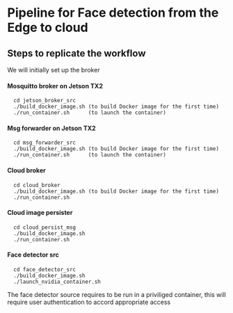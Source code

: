 # Pipeline for Face detection from the Edge to cloud

## Steps to replicate the workflow
   We will initially set up the broker

#### Mosquitto broker on Jetson TX2

```
  cd jetson_broker_src
  ./build_docker_image.sh (to build Docker image for the first time)
  ./run_container.sh      (to launch the container)
```

#### Msg forwarder on Jetson TX2

```
  cd msg_forwarder_src
  ./build_docker_image.sh (to build Docker image for the first time)
  ./run_container.sh      (to launch the container)
```

#### Cloud broker 

```
  cd cloud_broker
  ./build_docker_image.sh (to build Docker image for the first time)
  ./run_container.sh
```

#### Cloud image persister

```
  cd cloud_persist_msg
  ./build_docker_image.sh
  ./run_container.sh
```

#### Face detector src

```
  cd face_detector_src
  ./build_docker_image.sh
  ./launch_nvidia_container.sh 
```

The face detector source requires to be run in a priviliged container, this will require user authentication to accord appropriate access
